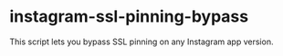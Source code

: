 # instagram-ssl-pinning-bypass
This script lets you bypass SSL pinning on any Instagram app version.
